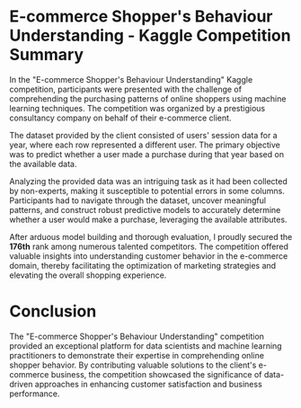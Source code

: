 # E-commerce Shopper's Behaviour Understanding - Kaggle Competition Summary

In the "E-commerce Shopper's Behaviour Understanding" Kaggle competition, participants were presented with the challenge of comprehending the purchasing patterns of online shoppers using machine learning techniques. The competition was organized by a prestigious consultancy company on behalf of their e-commerce client.

The dataset provided by the client consisted of users' session data for a year, where each row represented a different user. The primary objective was to predict whether a user made a purchase during that year based on the available data.

Analyzing the provided data was an intriguing task as it had been collected by non-experts, making it susceptible to potential errors in some columns. Participants had to navigate through the dataset, uncover meaningful patterns, and construct robust predictive models to accurately determine whether a user would make a purchase, leveraging the available attributes.

After arduous model building and thorough evaluation, I proudly secured the **176th** rank among numerous talented competitors. The competition offered valuable insights into understanding customer behavior in the e-commerce domain, thereby facilitating the optimization of marketing strategies and elevating the overall shopping experience.

# Conclusion

The "E-commerce Shopper's Behaviour Understanding" competition provided an exceptional platform for data scientists and machine learning practitioners to demonstrate their expertise in comprehending online shopper behavior. By contributing valuable solutions to the client's e-commerce business, the competition showcased the significance of data-driven approaches in enhancing customer satisfaction and business performance.
